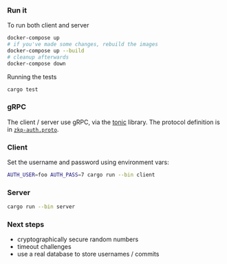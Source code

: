 ### Run it

To run both client and server

```sh
docker-compose up
# if you've made some changes, rebuild the images
docker-compose up --build
# cleanup afterwards
docker-compose down
```

Running the tests

```sh
cargo test
```

### gRPC

The client / server use gRPC, via the [tonic](https://docs.rs/tonic/0.7.2/tonic/index.html) library. The protocol definition is in [`zkp-auth.proto`](./zkp-auth.proto).

### Client

Set the username and password using environment vars:

```sh
AUTH_USER=foo AUTH_PASS=7 cargo run --bin client
```

### Server

```sh
cargo run --bin server
```

### Next steps

- cryptographically secure random numbers
- timeout challenges
- use a real database to store usernames / commits
